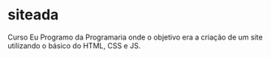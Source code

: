 # siteada
Curso Eu Programo da Programaria onde o objetivo era a criação de um site utilizando o básico do HTML, CSS e JS. 
